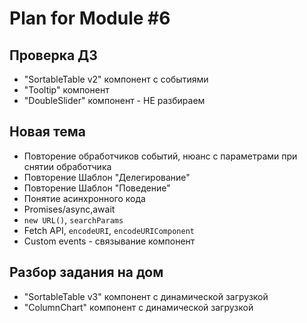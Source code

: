 # Plan for Module #6

## Проверка ДЗ 

* "SortableTable v2" компонент c событиями
* "Tooltip" компонент
* "DoubleSlider" компонент - НЕ разбираем

## Новая тема 

* Повторение обработчиков событий, нюанс с параметрами при снятии обработчика
* Повторение Шаблон "Делегирование"
* Повторение Шаблон "Поведение"
* Понятие асинхронного кода
* Promises/async,await
* `new URL()`, `searchParams`
* Fetch API, `encodeURI`, `encodeURIComponent`
* Custom events - связывание компонент

## Разбор задания на дом

* "SortableTable v3" компонент c динамической загрузкой
* "ColumnChart" компонент c динамической загрузкой
